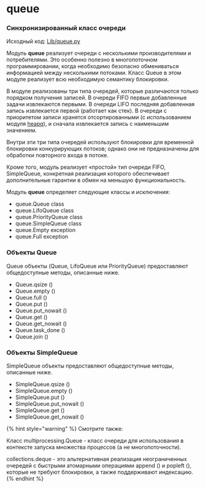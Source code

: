 # queue

### Синхронизированный класс очереди

Исходный код:  [Lib/queue.py](https://github.com/python/cpython/tree/3.8/Lib/queue.py)

Модуль **queue** реализует очереди с несколькими производителями и потребителями. Это особенно полезно в многопоточном программировании, когда необходимо безопасно обмениваться информацией между несколькими потоками. Класс Queue в этом модуле реализует всю необходимую семантику блокировки.

В модуле реализованы три типа очередей, которые различаются только порядком получения записей. В очереди FIFO первые добавленные задачи извлекаются первыми. В очереди LIFO последняя добавленная запись извлекается первой \(работает как стек\). В очереди с приоритетом записи хранятся отсортированными \(с использованием модуля [heapq](../../specialnye-tipy-dannykh/heapq.md)\), и сначала извлекается запись с наименьшим значением.

Внутри эти три типа очередей используют блокировки для временной блокировки конкурирующих потоков; однако они не предназначены для обработки повторного входа в потоке.

Кроме того, модуль реализует «простой» тип очереди FIFO, SimpleQueue, конкретная реализация которого обеспечивает дополнительные гарантии в обмен на меньшую функциональность.

Модуль **queue** определяет следующие классы и исключения:

* queue.Queue class
* queue.LifoQueue class
* queue.PriorityQueue class
* queue.SimpleQueue class
* queue.Empty exception
* queue.Full exception

### Объекты Queue

Queue объекты \(Queue, LifoQueue или PriorityQueue\) предоставляют общедоступные методы, описанные ниже.

* Queue.qsize \(\)
* Queue.empty \(\)
* Queue.full \(\)
* Queue.put \(\)
* Queue.put\_nowait \(\)
* Queue.get \(\)
* Queue.get\_nowait \(\)
* Queue.task\_done \(\)
* Queue.join \(\)

### Объекты SimpleQueue

SimpleQueue объекты предоставляют общедоступные методы, описанные ниже.

* SimpleQueue.qsize \(\)
* SimpleQueue.empty \(\)
* SimpleQueue.put \(\)
* SimpleQueue.put\_nowait \(\)
* SimpleQueue.get \(\)
* SimpleQueue.get\_nowait \(\)

{% hint style="warning" %}
Смотрите также:

Класс multiprocessing.Queue - класс очереди для использования в контексте запуска множества процессов \(а не многопоточности\).

collections.deque - это альтернативная реализация неограниченных очередей с быстрыми атомарными операциями append \(\) и popleft \(\), которые не требуют блокировки, а также поддерживают индексацию.
{% endhint %}


